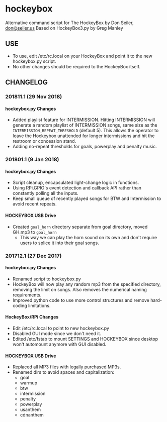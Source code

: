 # hockeybox
Alternative command script for The HockeyBox
by Don Seiler, don@seiler.us
Based on HockeyBox3.py by Greg Manley


## USE
* To use, edit /etc/rc.local on your HockeyBox and point it to the new hockeybox.py script.
* No other changes should be required to the HockeyBox itself.


## CHANGELOG

### 201811.1 (29 Nov 2018)
#### hockeybox.py Changes
* Added playlist feature for INTERMISSION. Hitting INTERMISSION will generate a random playlist of INTERMISSION songs, same size as the `INTERMISSION_REPEAT_THRESHOLD` (default 5). This allows the operator to leave the Hockeybox unattended for longer intermissions and hit the restroom or concession stand.
* Adding no-repeat thresholds for goals, powerplay and penalty music.

### 201801.1 (9 Jan 2018)
#### hockeybox.py Changes
* Script cleanup, encapsulated light-change logic in functions.
* Using RPi.GPIO's event detection and callback API rather than constantly polling all the inputs.
* Keep small queue of recently played songs for BTW and Intermission to avoid recent repeats.

#### HOCKEYBOX USB Drive
* Created `goal_horn` directory separate from goal directory, moved GH.mp3 to `goal_horn`
    * This way we can play the horn sound on its own and don't require users to splice it into their goal songs.

### 201712.1 (27 Dec 2017)
#### hockeybox.py Changes
* Renamed script to hockeybox.py
* HockeyBox will now play any random mp3 from the specified directory, removing the limit on songs. Also removes the numerical naming requirements.
* Improved python code to use more control structures and remove hard-coding limitations.

#### HockeyBox/RPi Changes
* Edit /etc/rc.local to point to new hockeybox.py
* Disabled GUI mode since we don't need it.
* Edited /etc/fstab to mount SETTINGS and HOCKEYBOX since desktop won't automount anymore with GUI disabled.

#### HOCKEYBOX USB Drive
* Replaced all MP3 files with legally purchased MP3s.
* Renamed dirs to avoid spaces and capitalization:
    * goal
    * warmup
    * btw
    * intermission
    * penalty
    * powerplay
    * usanthem
    * cdnanthem
